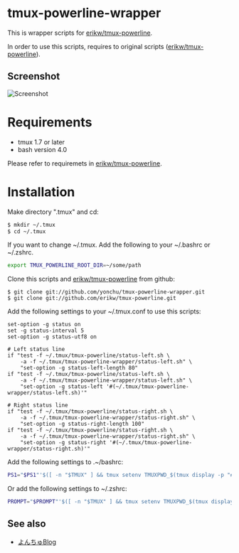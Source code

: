 tmux-powerline-wrapper
======================

This is wrapper scripts for [erikw/tmux-powerline](https://github.com/erikw/tmux-powerline).

In order to use this scripts, requires to original scripts
([erikw/tmux-powerline](https://github.com/erikw/tmux-powerline)).


## Screenshot
![Screenshot](https://raw.github.com/yonchu/tmux-powerline-wrapper/master/img/sample_full_status.png)


# Requirements

 - tmux 1.7 or later
 - bash version 4.0


Please refer to requiremets in [erikw/tmux-powerline](https://github.com/erikw/tmux-powerline).

# Installation

Make directory ".tmux" and cd:

```bash
$ mkdir ~/.tmux
$ cd ~/.tmux
```

If you want to change ~/.tmux. Add the following to your ~/.bashrc or ~/.zshrc.

```bash
export TMUX_POWERLINE_ROOT_DIR=~/some/path
```

Clone this scripts and [erikw/tmux-powerline](https://github.com/erikw/tmux-powerline)
from github:

```console
$ git clone git://github.com/yonchu/tmux-powerline-wrapper.git
$ git clone git://github.com/erikw/tmux-powerline.git
```


Add the following settings to your ~/.tmux.conf to use this scripts:

```vim
set-option -g status on
set -g status-interval 5
set-option -g status-utf8 on

# Left status line
if "test -f ~/.tmux/tmux-powerline/status-left.sh \
    -a -f ~/.tmux/tmux-powerline-wrapper/status-left.sh" \
    "set-option -g status-left-length 80"
if "test -f ~/.tmux/tmux-powerline/status-left.sh \
    -a -f ~/.tmux/tmux-powerline-wrapper/status-left.sh" \
    "set-option -g status-left '#(~/.tmux/tmux-powerline-wrapper/status-left.sh)'"

# Right status line
if "test -f ~/.tmux/tmux-powerline/status-right.sh \
    -a -f ~/.tmux/tmux-powerline-wrapper/status-right.sh" \
    "set-option -g status-right-length 100"
if "test -f ~/.tmux/tmux-powerline/status-right.sh \
    -a -f ~/.tmux/tmux-powerline-wrapper/status-right.sh" \
    "set-option -g status-right '#(~/.tmux/tmux-powerline-wrapper/status-right.sh)'"
```

Add the following settings to .~/bashrc:

```bash
PS1="$PS1"'$([ -n "$TMUX" ] && tmux setenv TMUXPWD_$(tmux display -p "#I_#P") "$PWD")'
```

Or add the following settings to ~/.zshrc:

```bash
PROMPT="$PROMPT"'$([ -n "$TMUX" ] && tmux setenv TMUXPWD_$(tmux display -p "#I_#P") "$PWD")'
```

See also
---------------

* [よんちゅBlog](http://yonchu.hatenablog.com/)
